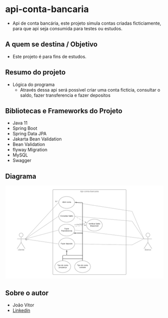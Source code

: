 # api-conta-bancaria
* Api de conta bancária, este projeto simula contas criadas ficticiamente, para que  api seja consumida para testes ou estudos.

## A quem se destina / Objetivo
*	Este projeto é para fins de estudos.

## Resumo do projeto
* Lógica do programa 
  * Através dessa api será possivel criar uma conta ficticia, consultar o saldo, fazer transferencia e fazer depositos
## Bibliotecas e Frameworks do Projeto
* Java 11
* Spring Boot
* Spring Data JPA
* Jakarta Bean Validation
* Bean Validation
* flyway Migration
* MySQL
* Swagger

## Diagrama
![Diagrama de caso de uso](diagrama.png)

## Sobre o autor
* João Vitor
* [Linkedin](https://www.linkedin.com/in/jo%C3%A3o-vitor-ara%C3%BAjo-266572173/)
